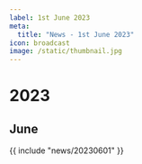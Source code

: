 ```yaml
---
label: 1st June 2023
meta:
  title: "News - 1st June 2023"
icon: broadcast
image: /static/thumbnail.jpg
---
```


# 2023
## June

{{ include "news/20230601" }}
